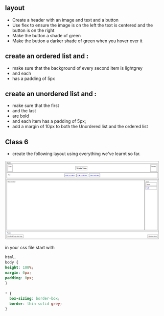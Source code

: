 ## layout
- Create a header with an image and text and a button
- Use flex to ensure the image is on the left the text is centered and the button is on the right
- Make the button a shade of green
- Make the button a darker shade of green when you hover over it

## create an ordered list and :
- make sure that the background of every second item is lightgrey
- and each <li> has a padding of 5px

## create an unordered list and :
- make sure that the first <li> and the last<li> are bold
- and each item has a padding of 5px; 
- add a margin of 10px to both the Unordered list and the ordered list

## Class 6

- create the following layout using everything we've learnt so far.

![](class_6_classwork.png)

in your css file start with 
```css
html,
body {
height: 100%;
margin: 0px;
padding: 0px;
}

* {
  box-sizing: border-box;
  border: thin solid grey;
}
```
